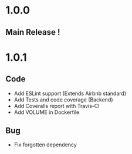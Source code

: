 # 1.0.0
## Main Release !

# 1.0.1
## Code
* Add ESLint support (Extends Airbnb standard)
* Add Tests and code coverage (Backend)
* Add Coveralls report with Travis-CI
* Add VOLUME in Dockerfile
## Bug
* Fix forgotten dependency